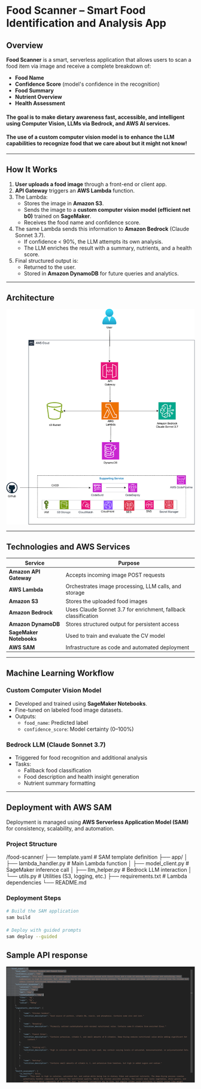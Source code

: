 # Food Scanner – Smart Food Identification and Analysis App

## Overview

**Food Scanner** is a smart, serverless application that allows users to scan a food item via image and receive a complete breakdown of:

- **Food Name**
- **Confidence Score** (model's confidence in the recognition)
- **Food Summary**
- **Nutrient Overview**
- **Health Assessment**

#### The goal is to make dietary awareness fast, accessible, and intelligent using **Computer Vision**, **LLMs via Bedrock**, and **AWS AI services**.
#### The use of a custom computer vision model is to enhance the LLM capabilities to recognize food that we care about but it might not know!
---

## How It Works

1. **User uploads a food image** through a front-end or client app.
2. **API Gateway** triggers an **AWS Lambda** function.
3. The Lambda:
   - Stores the image in **Amazon S3**.
   - Sends the image to a **custom computer vision model (efficient net b0)** trained on **SageMaker**.
   - Receives the food name and confidence score.
4. The same Lambda sends this information to **Amazon Bedrock** (Claude Sonnet 3.7).
   - If confidence < 90%, the LLM attempts its own analysis.
   - The LLM enriches the result with a summary, nutrients, and a health score.
5. Final structured output is:
   - Returned to the user.
   - Stored in **Amazon DynamoDB** for future queries and analytics.

---

## Architecture

![Architecture Diagram](images/architecture.png)

---

## Technologies and AWS Services

| Service                | Purpose                                                                 |
|------------------------|-------------------------------------------------------------------------|
| **Amazon API Gateway** | Accepts incoming image POST requests                                    |
| **AWS Lambda**         | Orchestrates image processing, LLM calls, and storage                   |
| **Amazon S3**          | Stores the uploaded food images                                         |
| **Amazon Bedrock**     | Uses Claude Sonnet 3.7 for enrichment, fallback classification          |
| **Amazon DynamoDB**    | Stores structured output for persistent access                          |
| **SageMaker Notebooks**| Used to train and evaluate the CV model                                 |
| **AWS SAM**            | Infrastructure as code and automated deployment                         |

---

## Machine Learning Workflow

### Custom Computer Vision Model

- Developed and trained using **SageMaker Notebooks**.
- Fine-tuned on labeled food image datasets.
- Outputs:
  - `food_name`: Predicted label
  - `confidence_score`: Model certainty (0–100%)

### Bedrock LLM (Claude Sonnet 3.7)

- Triggered for food recognition and additional analysis
- Tasks:
  - Fallback food classification
  - Food description and health insight generation
  - Nutrient summary formatting

---

##  Deployment with AWS SAM

Deployment is managed using **AWS Serverless Application Model (SAM)** for consistency, scalability, and automation.

### Project Structure
/food-scanner/
├── template.yaml # SAM template definition
├── app/
│ ├── lambda_handler.py # Main Lambda function
│ ├── model_client.py # SageMaker inference call
│ ├── llm_helper.py # Bedrock LLM interaction
│ └── utils.py # Utilities (S3, logging, etc.)
├── requirements.txt # Lambda dependencies
└── README.md


### Deployment Steps

```bash
# Build the SAM application
sam build

# Deploy with guided prompts
sam deploy --guided
```


## Sample API response
![Sample response](images/sample_response.png)


